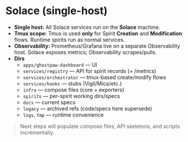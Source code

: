 # Solace (single-host)

- **Single host:** All Solace services run on the **Solace** machine.
- **Tmux scope:** Tmux is used **only** for Spirit **Creation** and **Modification** flows. Runtime spirits run as normal services.
- **Observability:** Prometheus/Grafana live on a separate Observability host. Solace exposes metrics; Observability scrapes/pulls.
- **Dirs**
  - `apps/ghostpaw-dashboard` — UI
  - `services/registry` — API for spirit records (+ /metrics)
  - `services/orchestrator` — tmux-based create/modify flows
  - `services/hooks` — stubs (Vigil/Mica/etc.)
  - `infra` — compose files (core + exporters)
  - `spirits` — per-spirit working dirs/specs
  - `docs` — current specs
  - `legacy` — archived refs (code/specs here supersede)
  - `logs`, `tmp` — runtime convenience

> Next steps will populate compose files, API skeletons, and scripts incrementally.
